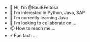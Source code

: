 - 👋 Hi, I’m @RaulBFeitosa
- 👀 I’m interested in Python, Java, SAP
- 🌱 I’m currently learning Java
- 💞️ I’m looking to collaborate on ...
- 📫 How to reach me ...
- ⚡ Fun fact: ...

<!---
RaulBFeitosa/RaulBFeitosa is a ✨ special ✨ repository because its `README.md` (this file) appears on your GitHub profile.
You can click the Preview link to take a look at your changes.
--->
